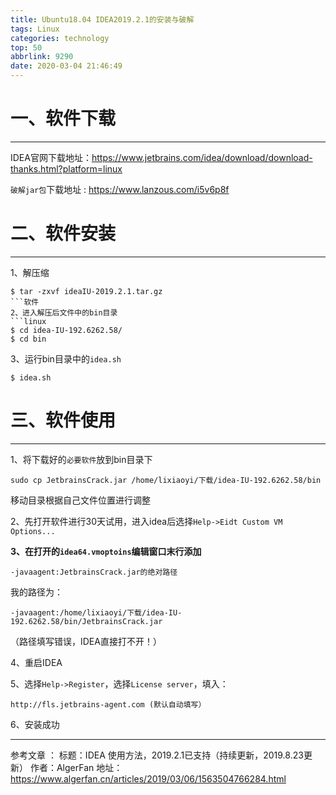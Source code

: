 ```yaml
---
title: Ubuntu18.04 IDEA2019.2.1的安装与破解
tags: Linux
categories: technology
top: 50
abbrlink: 9290
date: 2020-03-04 21:46:49
---
```

# 一、软件下载
---
IDEA官网下载地址：<https://www.jetbrains.com/idea/download/download-thanks.html?platform=linux>


`破解jar包`下载地址 : <https://www.lanzous.com/i5v6p8f>

# 二、软件安装
---
1、解压缩
```linux
$ tar -zxvf ideaIU-2019.2.1.tar.gz
```软件
2、进入解压后文件中的bin目录
```linux
$ cd idea-IU-192.6262.58/
$ cd bin
```
3、运行bin目录中的`idea.sh`
```linux
$ idea.sh
```

# 三、软件使用
---
1、将下载好的`必要软件`放到bin目录下
```linux
sudo cp JetbrainsCrack.jar /home/lixiaoyi/下载/idea-IU-192.6262.58/bin
```
移动目录根据自己文件位置进行调整

2、先打开软件进行30天试用，进入idea后选择`Help->Eidt Custom VM Options...`

**3、在打开的`idea64.vmoptoins`编辑窗口末行添加**
```
-javaagent:JetbrainsCrack.jar的绝对路径
```
我的路径为：
```
-javaagent:/home/lixiaoyi/下载/idea-IU-192.6262.58/bin/JetbrainsCrack.jar
```
（路径填写错误，IDEA直接打不开！）

4、重启IDEA

5、选择`Help->Register`，选择`License server`，填入：
```
http://fls.jetbrains-agent.com (默认自动填写）
```

6、安装成功


---
参考文章 ：
标题：IDEA 使用方法，2019.2.1已支持（持续更新，2019.8.23更新）
作者：AlgerFan
地址：<https://www.algerfan.cn/articles/2019/03/06/1563504766284.html>

